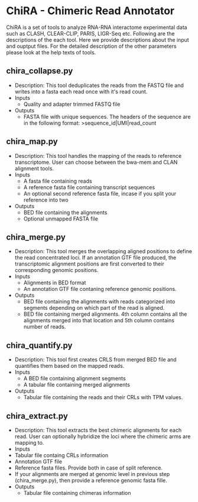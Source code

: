 # ChiRA - Chimeric Read Annotator

ChiRA is a set of tools to analyze RNA-RNA interactome experimental data such as CLASH, CLEAR-CLIP, PARIS, LIGR-Seq etc. Following are the descriptions of the each tool. Here we provide descriptions about the input and ouptput files. For the detailed description of the other parameters please look at the help texts of tools.

## chira_collapse.py
* Description: This tool deduplicates the reads from the FASTQ file and writes into a fasta each read once with it's read count.
* Inputs
  * Quality and adapter trimmed FASTQ file
* Outputs
  * FASTA file with unique sequences. The headers of the sequence are in the following format: >sequence_id|UMI|read_count

## chira_map.py
* Description: This tool handles the mapping of the reads to reference transcriptome. User can choose between the bwa-mem and CLAN alignment tools.
* Inputs
  * A fasta file containing reads
  * A reference fasta file containing transcript sequences
  * An optional second reference fasta file, incase if  you split your reference into two
* Outputs
  * BED file containing the alignments
  * Optional unmapped FASTA file

## chira_merge.py
* Description: This tool merges the overlapping aligned positions to define the read concentrated loci. If an annotation GTF file produced, the transcriptomic alignment positions are first converted to their corresponding genomic positions.
* Inputs
  * Alignments in BED format
  * An annotation GTF file contaning reference genomic positions.
* Outputs
  * BED file containing the alignments with reads categorized into segments depending on which part of the read is aligned.
  * BED file containing merged alignments. 4th column contains all the alignments merged into that location and 5th column contains number of reads.

## chira_quantify.py
* Description: This tool first creates CRLS from merged BED file and quantifies them based on the mapped reads.
* Inputs
  * A BED file containing alignment segments
  * A tabular  file containing merged alignments
* Outputs
  * Tabular file containing the reads and their CRLs with TPM values.

## chira_extract.py
* Description: This tool extracts the best chimeric alignments for each read. User can optionally hybridize the loci where the chimeric arms are mapping to. 
* Inputs
 * Tabular file containg CRLs information
  * Annotation GTF file
  * Reference fasta files. Provide both in case of split reference.
  * If your alignments are merged at genomic level in previous step (chira_merge.py), then provide a reference genomic fasta fille.
* Outputs
  * Tabular file containing chimeras information
